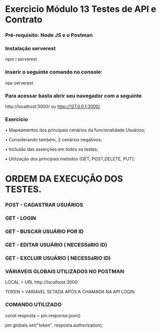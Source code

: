 # Exercicio Módulo 13 Testes de API e Contrato

### Pré-requisito: Node JS e o Postman

### Instalação serverest
npm i serverest

### Inserir o seguinte comando no console:
npx serverest

### Para acessar basta abrir seu navegador com a seguinte
http://localhost:3000/ ou http://127.0.0.1:3000/


### Exercicio


• Mapeamentos dos principais cenários da funcionalidade Usuários;

• Considerando também, 2 cenários negativos;

• Inclusão das asserções em todos os testes;

• Utilização dos principais metodos (GET, POST,DELETE, PUT);

# ORDEM DA EXECUÇÃO DOS TESTES.

### POST - CADASTRAR USUÁRIOS

### GET - LOGIN

### GET - BUSCAR USUÁRIO POR ID

### GET - EDITAR USUÁRIO ( NECESSáRIO ID)

### GET - EXCLUIR USUÁRIO ( NECESSáRIO ID)

### VÁRIAVEIS GLOBAIS UTILIZADOS NO POSTMAN

LOCAL = URL http://localhost:3000

TOKEN = VARIAVEL SETADA APÓS A CHAMADA NA API LOGIN 

### COMANDO UTILIZADO

const resposta = pm.response.json()

pm.globals.set("token", resposta.authorization);

